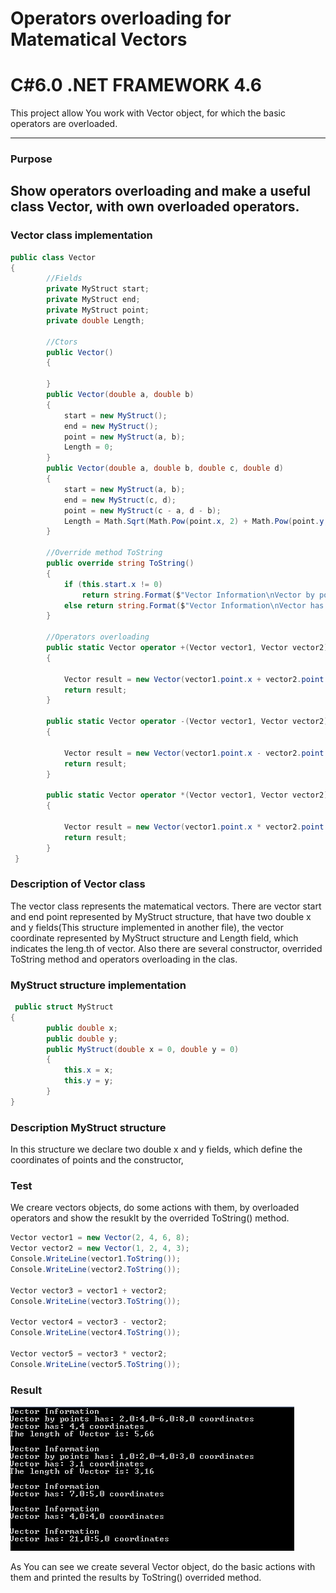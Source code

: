 # Operators overloading for Matematical Vectors 
# C#6.0  .NET FRAMEWORK 4.6

This project allow You work with Vector object, for which the basic operators are overloaded.

----

### Purpose

Show operators overloading and make a useful class Vector, with own overloaded operators.
----
### Vector class implementation
```c#
public class Vector
{
        //Fields
        private MyStruct start;
        private MyStruct end;
        private MyStruct point;
        private double Length;

        //Ctors
        public Vector()
        {

        }
        public Vector(double a, double b)
        {
            start = new MyStruct();
            end = new MyStruct();
            point = new MyStruct(a, b);
            Length = 0;
        }
        public Vector(double a, double b, double c, double d)
        {
            start = new MyStruct(a, b);
            end = new MyStruct(c, d);
            point = new MyStruct(c - a, d - b);
            Length = Math.Sqrt(Math.Pow(point.x, 2) + Math.Pow(point.y, 2));
        }

        //Override method ToString
        public override string ToString()
        {
            if (this.start.x != 0)
                return string.Format($"Vector Information\nVector by points has: {start.x:F1}:{start.y:F1}-{end.x:F1}:{end.y:F1} coordinates\nVector has: {point.x},{point.y} coordinates\nThe length of Vector is: {Length:F2}\n");
            else return string.Format($"Vector Information\nVector has: {point.x:F1}:{point.y:F1} coordinates\n");
        }

        //Operators overloading
        public static Vector operator +(Vector vector1, Vector vector2)
        {

            Vector result = new Vector(vector1.point.x + vector2.point.x, vector1.point.y + vector2.point.y);
            return result;
        }

        public static Vector operator -(Vector vector1, Vector vector2)
        {

            Vector result = new Vector(vector1.point.x - vector2.point.x, vector1.point.y - vector2.point.y);
            return result;
        }

        public static Vector operator *(Vector vector1, Vector vector2)
        {

            Vector result = new Vector(vector1.point.x * vector2.point.x, vector1.point.y * vector2.point.y);
            return result;
        }
 }
```
### Description of Vector class
The vector class represents the matematical vectors. There are vector start and end point represented by MyStruct structure, that have two double x and y fields(This structure implemented in another file), the vector coordinate represented by MyStruct structure and Length field, which indicates the leng.th of vector. Also there are several constructor, overrided ToString method and operators overloading in the clas.

### MyStruct structure implementation 
```c#
 public struct MyStruct
{
        public double x;
        public double y;
        public MyStruct(double x = 0, double y = 0)
        {
            this.x = x;
            this.y = y;
        }
}
```
### Description MyStruct structure
In this structure we declare two double x and y fields, which define the coordinates of points and the constructor,

### Test 
We creare vectors objects, do some actions with them, by overloaded operators and show the resuklt by the overrided ToString() method.
```c#
Vector vector1 = new Vector(2, 4, 6, 8);
Vector vector2 = new Vector(1, 2, 4, 3);
Console.WriteLine(vector1.ToString());
Console.WriteLine(vector2.ToString());

Vector vector3 = vector1 + vector2;
Console.WriteLine(vector3.ToString());

Vector vector4 = vector3 - vector2;
Console.WriteLine(vector4.ToString());

Vector vector5 = vector3 * vector2;
Console.WriteLine(vector5.ToString());
```
### Result

![N|Solid](https://github.com/shtigran/VectorsOperatorsOverloading/blob/master/OperatorsOverloading.png)

As You can see we create several Vector object, do the basic actions with them and printed the results by ToString() overrided method.
